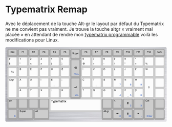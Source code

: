# Typematrix Remap

Avec le déplacement de la touche Alt-gr le layout par défaut du Typematrix ne me convient pas vraiment. Je trouve la touche altgr « vraiment mal placée » en attendant de rendre mon [typematrix programmable](https://github.com/c4software/typematrix) voilà les modifications pour Linux.

![Layout](typematrix_bepoDev.png)
